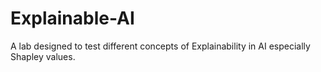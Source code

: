 # Explainable-AI

A lab designed to test different concepts of Explainability in AI especially Shapley values.
